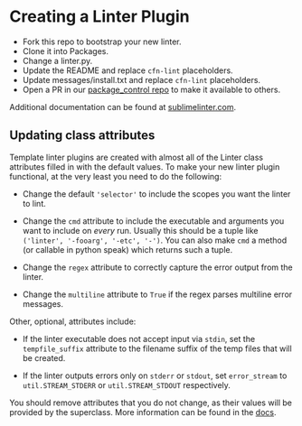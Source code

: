 Creating a Linter Plugin
========================

- Fork this repo to bootstrap your new linter.
- Clone it into Packages.
- Change a linter.py.
- Update the README and replace `cfn-lint` placeholders.
- Update messages/install.txt and replace `cfn-lint` placeholders.
- Open a PR in our [package_control repo](https://github.com/SublimeLinter/package_control_channel) to make it available to others.

Additional documentation can be found at [sublimelinter.com](http://sublimelinter.com).


Updating class attributes
--------------------------
Template linter plugins are created with almost all of the Linter class attributes filled in with the default values. To make your new linter plugin functional, at the very least you need to do the following:

- Change the default `'selector'` to include the scopes you want the linter to lint.

- Change the `cmd` attribute to include the executable and arguments you want to include on *every* run. Usually this should be a tuple like `('linter', '-fooarg', '-etc', '-')`. You can also make `cmd` a method (or callable in python speak) which returns such a tuple.

- Change the `regex` attribute to correctly capture the error output from the linter.

- Change the `multiline` attribute to `True` if the regex parses multiline error messages.

Other, optional, attributes include:

- If the linter executable does not accept input via `stdin`, set the `tempfile_suffix` attribute to the filename suffix of the temp files that will be created.

- If the linter outputs errors only on `stderr` or `stdout`, set `error_stream` to `util.STREAM_STDERR` or `util.STREAM_STDOUT` respectively.

You should remove attributes that you do not change, as their values will be provided by the superclass. More information can be found in the [docs](https://github.com/SublimeLinter/SublimeLinter/blob/master/docs/linter_attributes.rst).
